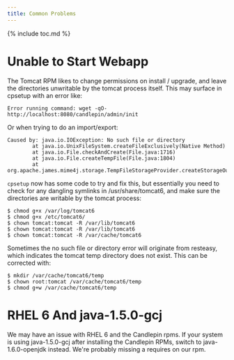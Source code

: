 ```yaml
---
title: Common Problems
---
```

{% include toc.md %}

# Unable to Start Webapp
The Tomcat RPM likes to change permissions on install / upgrade, and leave the
directories unwritable by the tomcat process itself. This may surface in
cpsetup with an error like:

```console
Error running command: wget -qO- http://localhost:8080/candlepin/admin/init
```

Or when trying to do an import/export:

```console
Caused by: java.io.IOException: No such file or directory
        at java.io.UnixFileSystem.createFileExclusively(Native Method)
        at java.io.File.checkAndCreate(File.java:1716)
        at java.io.File.createTempFile(File.java:1804)
        at org.apache.james.mime4j.storage.TempFileStorageProvider.createStorageOutputStream(TempFileStorageProvider.java:104)
```

`cpsetup` now has some code to try and fix this, but essentially you need to
check for any dangling symlinks in /usr/share/tomcat6, and make sure the
directories are writable by the tomcat process:

```console
$ chmod g+x /var/log/tomcat6
$ chmod g+x /etc/tomcat6/
$ chown tomcat:tomcat -R /var/lib/tomcat6
$ chown tomcat:tomcat -R /var/lib/tomcat6
$ chown tomcat:tomcat -R /var/cache/tomcat6
```

Sometimes the no such file or directory error will originate from resteasy,
which indicates the tomcat temp directory does not exist. This can be corrected
with:

```console
$ mkdir /var/cache/tomcat6/temp
$ chown root:tomcat /var/cache/tomcat6/temp
$ chmod g+w /var/cache/tomcat6/temp
```

# RHEL 6 And java-1.5.0-gcj
We may have an issue with RHEL 6 and the Candlepin rpms. If your system is
using java-1.5.0-gcj after installing the Candlepin RPMs, switch to
java-1.6.0-openjdk instead. We're probably missing a requires on our rpm.
